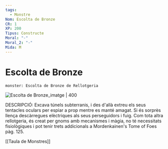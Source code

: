 ```yaml
---
tags:
  - Monstre
Nom: Escolta de Bronze
CR: 1
XP: 200
Tipus: Constructe
Moral: "-"
Moral_2: "-"
Mida: M
---
```

# Escolta de Bronze

```statblock
monster: Escolta de Bronze de Rellotgeria
```

![Escolta de Bronze_imatge | 400](https://static.wikia.nocookie.net/plan-b/images/2/2a/Bronze_scout.png/revision/latest?cb=20191107194531)

DESCRIPCIÓ: 
Excava túnels subterranis, i des d'allà extreu els seus tentacles oculars per espiar a prop mentre es manté amagat. Si és sorprès llença descàrregues elèctriques als seus perseguidors i fuig. Com tota altra rellotgeria, és creat per gnoms amb mecanismes i màgia, no té necessitats fisiològiques i pot tenir trets addicionals a Mordenkainen's Tome of Foes pàg. 125.

[[Taula de Monstres]]